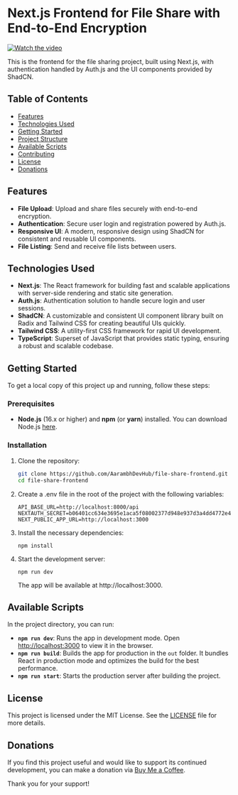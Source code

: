 # Next.js Frontend for File Share with End-to-End Encryption

[![Watch the video](https://img.youtube.com/vi/t5w2dauFmhM/maxresdefault.jpg)](https://youtu.be/t5w2dauFmhM)


This is the frontend for the file sharing project, built using Next.js, with authentication handled by Auth.js and the UI components provided by ShadCN.

## Table of Contents

- [Features](#features)
- [Technologies Used](#technologies-used)
- [Getting Started](#getting-started)
- [Project Structure](#project-structure)
- [Available Scripts](#available-scripts)
- [Contributing](#contributing)
- [License](#license)
- [Donations](#donations)

## Features

- **File Upload**: Upload and share files securely with end-to-end encryption.
- **Authentication**: Secure user login and registration powered by Auth.js.
- **Responsive UI**: A modern, responsive design using ShadCN for consistent and reusable UI components.
- **File Listing**: Send and receive file lists between users.

## Technologies Used

- **Next.js**: The React framework for building fast and scalable applications with server-side rendering and static site generation.
- **Auth.js**: Authentication solution to handle secure login and user sessions.
- **ShadCN**: A customizable and consistent UI component library built on Radix and Tailwind CSS for creating beautiful UIs quickly.
- **Tailwind CSS**: A utility-first CSS framework for rapid UI development.
- **TypeScript**: Superset of JavaScript that provides static typing, ensuring a robust and scalable codebase.

## Getting Started

To get a local copy of this project up and running, follow these steps:

### Prerequisites

- **Node.js** (16.x or higher) and **npm** (or **yarn**) installed. You can download Node.js [here](https://nodejs.org/).

### Installation

1. Clone the repository:

   ```bash
   git clone https://github.com/AarambhDevHub/file-share-frontend.git
   cd file-share-frontend
   ```

2. Create a .env file in the root of the project with the following variables:

    ```
    API_BASE_URL=http://localhost:8000/api
    NEXTAUTH_SECRET=b06401cc634e3695e1aca5f08002377d948e937d3a4dd4772e4e8c5d5f58b8a2
    NEXT_PUBLIC_APP_URL=http://localhost:3000
    ```
3. Install the necessary dependencies:

    ```
    npm install
    ```

4. Start the development server:

    ```
    npm run dev
    ```
    The app will be available at http://localhost:3000.

## Available Scripts

In the project directory, you can run:

- **`npm run dev`**: Runs the app in development mode. Open [http://localhost:3000](http://localhost:3000) to view it in the browser.
- **`npm run build`**: Builds the app for production in the `out` folder. It bundles React in production mode and optimizes the build for the best performance.
- **`npm run start`**: Starts the production server after building the project.

## License

This project is licensed under the MIT License. See the [LICENSE](./LICENSE) file for more details.

## Donations

If you find this project useful and would like to support its continued development, you can make a donation via [Buy Me a Coffee](https://buymeacoffee.com/aarambhdevhub).

Thank you for your support!

